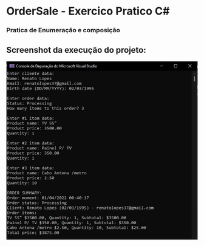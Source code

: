 # OrderSale - Exercico Pratico C#

### Pratica de Enumeração e composição

## Screenshot da execução do projeto:
![Screenshot OrderSales](./img/OrderSales.jpg)

